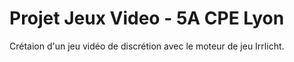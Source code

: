 # Projet Jeux Video - 5A CPE Lyon

Crétaion d'un jeu vidéo de discrétion avec le moteur de jeu Irrlicht. 
